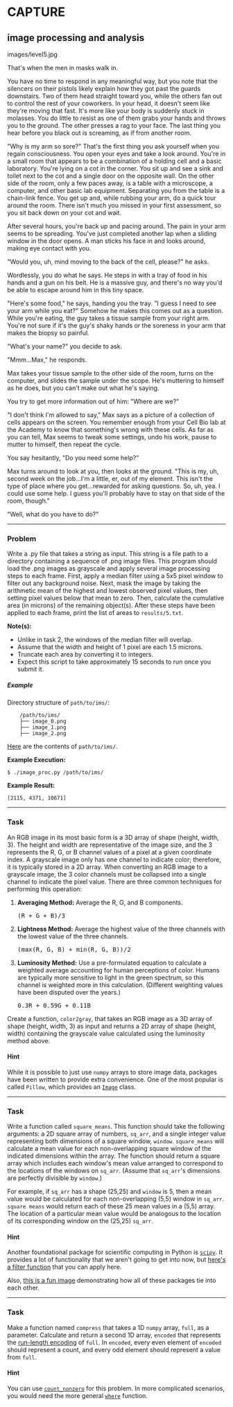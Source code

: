 CAPTURE
=====

image processing and analysis
--------

images/level5.jpg

That's when the men in masks walk in.

You have no time to respond in any meaningful way, but you note that the silencers on their pistols likely explain how they got past the guards downstairs. Two of them head straight toward you, while the others fan out to control the rest of your coworkers. In your head, it doesn't seem like they're moving that fast. It's more like your body is suddenly stuck in molasses. You do little to resist as one of them grabs your hands and throws you to the ground. The other presses a rag to your face. The last thing you hear before you black out is screaming, as if from another room.

"Why is my arm so sore?" That's the first thing you ask yourself when you regain consciousness. You open your eyes and take a look around. You're in a small room that appears to be a combination of a holding cell and a basic laboratory. You're lying on a cot in the corner. You sit up and see a sink and toilet next to the cot and a single door on the opposite wall. On the other side of the room, only a few paces away, is a table with a microscope, a computer, and other basic lab equipment. Separating you from the table is a chain-link fence. You get up and, while rubbing your arm, do a quick tour around the room. There isn't much you missed in your first assessment, so you sit back down on your cot and wait.  

After several hours, you're back up and pacing around. The pain in your arm seems to be spreading. You've just completed another lap when a sliding window in the door opens. A man sticks his face in and looks around, making eye contact with you.

"Would you, uh, mind moving to the back of the cell, please?" he asks.

Wordlessly, you do what he says. He steps in with a tray of food in his hands and a gun on his belt. He is a massive guy, and there's no way you'd be able to escape around him in this tiny space.

"Here's some food," he says, handing you the tray. "I guess I need to see your arm while you eat?" Somehow he makes this comes out as a question. While you're eating, the guy takes a tissue sample from your right arm. You're not sure if it's the guy's shaky hands or the soreness in your arm that makes the biopsy so painful.

"What's your name?" you decide to ask.

"Mmm...Max," he responds.

Max takes your tissue sample to the other side of the room, turns on the computer, and slides the sample under the scope. He's muttering to himself as he does, but you can't make out what he's saying.

You try to get more information out of him: "Where are we?"

"I don't think I'm allowed to say," Max says as a picture of a collection of cells appears on the screen. You remember enough from your Cell Bio lab at the Academy to know that something's wrong with these cells. As far as you can tell, Max seems to tweak some settings, undo his work, pause to mutter to himself, then repeat the cycle.

You say hesitantly, "Do you need some help?"

Max turns around to look at you, then looks at the ground. "This is my, uh, second week on the job...I'm a little, er, out of my element. This isn't the type of place where you get...rewarded for asking questions. So, uh, yea. I could use some help. I guess you'll probably have to stay on that side of the room, though."

"Well, what do you have to do?"

---

### Problem

Write a .py file that takes a string as input. This string is a file path to a directory containing a sequence of .png image files. This program should load the .png images as grayscale and apply several image processing steps to each frame. First, apply a median filter using a 5x5 pixel window to filter out any background noise. Next, mask the image by taking the arithmetic mean of the highest and lowest observed pixel values, then setting pixel values below that mean to zero. Then, calculate the cumulative area (in microns) of the remaining object(s). After these steps have been applied to each frame, print the list of areas to `results/5.txt`.

**Note(s):**

* Unlike in task 2, the windows of the median filter will overlap.
* Assume that the width and height of 1 pixel are each 1.5 microns.
* Truncate each area by converting it to integers.
* Expect this script to take approximately 15 seconds to run once you submit it.

##### Example

Directory structure of `path/to/ims/`:

        /path/to/ims/
        ├── image_0.png
        ├── image_1.png
        ├── image_2.png

[Here](https://github.com/Jessime/Excision/tree/master/src/static/images/level5_ims_md) are the contents of `path/to/ims/`.

**Example Execution:**

`$ ./image_proc.py /path/to/ims/`

**Example Result:**

    [2115, 4371, 10671]

---

### Task

An RGB image in its most basic form is a 3D array of shape (height, width, 3). The height and width are representative of the image size, and the 3 represents the R, G, or B channel values of a pixel at a given coordinate index. A grayscale image only has one channel to indicate color; therefore, it is typically stored in a 2D array. When converting an RGB image to a grayscale image, the 3 color channels must be collapsed into a single channel to indicate the pixel value. There are three common techniques for performing this operation:

1. **Averaging Method:** Average the R, G, and B components. <pre>(R + G + B)/3</pre>

2. **Lightness Method:** Average the highest value of the three channels with the lowest value of the three channels. <pre>(max(R, G, B) + min(R, G, B))/2</pre>

3. **Luminosity Method:** Use a pre-formulated equation to calculate a weighted average accounting for human perceptions of color. Humans are typically more sensitive to light in the green spectrum, so this channel is weighted more in this calculation. (Different weighting values have been disputed over the years.) <pre> 0.3R + 0.59G + 0.11B </pre>

Create a function, `color2gray`, that takes an RGB image as a 3D array of shape (height, width, 3) as input and returns a 2D array of shape (height, width) containing the grayscale value calculated using the luminosity method  above.

#### Hint

While it is possible to just use `numpy` arrays to store image data, packages have been written to provide extra convenience. One of the most popular is called `Pillow`, which provides an [`Image`](https://pillow.readthedocs.io/en/4.1.x/reference/Image.html) class.

---

### Task

Write a function called `square_means`. This function should take the following arguments: a 2D square array of numbers, `sq_arr`, and a single integer value representing both dimensions of a square window, `window`. `square_means` will calculate a mean value for each non-overlapping square window of the indicated dimensions within the array. The function should return a square array which includes each window's mean value arranged to correspond to the locations of the windows on `sq_arr`. (Assume that `sq_arr`'s dimensions are perfectly divisible by `window`.)

For example, if `sq_arr` has a shape (25,25) and `window` is 5, then a mean value would be calculated for each non-overlapping (5,5) window in `sq_arr`. `square means` would return each of these 25 mean values in a (5,5) array. The location of a particular mean value would be analogous to the location of its corresponding window on the (25,25) `sq_arr`.

#### Hint

Another foundational package for scientific computing in Python is [`scipy`](https://docs.scipy.org/doc/scipy-0.19.1/reference/index.html). It provides a lot of functionality that we aren't going to get into now, but [here's a filter function](https://docs.scipy.org/doc/scipy/reference/generated/scipy.ndimage.median_filter.html#scipy.ndimage.median_filter) that you can apply here.  

  Also, [this is a fun image](https://qph.ec.quoracdn.net/main-qimg-42e32657dd966f717e7f3c8ee7a151c1-c) demonstrating how all of these packages tie into each other.

---

### Task

Make a function named `compress` that takes a 1D `numpy` array, `full`, as a parameter. Calculate and return a second 1D array, `encoded` that represents the [run-length encoding](https://en.wikipedia.org/wiki/Run-length_encoding) of `full`. In `encoded`, every even element of `encoded` should represent a count, and every odd element should represent a value from `full`.

#### Hint
You can use [`count_nonzero`](https://docs.scipy.org/doc/numpy-1.12.0/reference/generated/numpy.count_nonzero.html) for this problem. In more complicated scenarios, you would need the more general [`where`](https://docs.scipy.org/doc/numpy/reference/generated/numpy.where.html) function.
